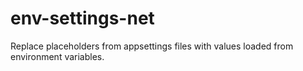 # env-settings-net
Replace placeholders from appsettings files with values loaded from environment variables.
